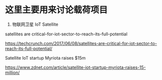 # 这里主要用来讨论载荷项目
1. 物联网卫星 IoT Satellite

satellites are critical-for-iot-sector-to-reach-its-full-potential

https://techcrunch.com/2017/06/08/satellites-are-critical-for-iot-sector-to-reach-its-full-potential/

Satellite IoT startup Myriota raises $15m

https://www.zdnet.com/article/satellite-iot-startup-myriota-raises-15-million/
